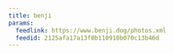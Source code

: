 ```yaml
---
title: benji
params:
  feedlink: https://www.benji.dog/photos.xml
  feedid: 2125afa17a13f0b110910b070c13b46d
---
```

